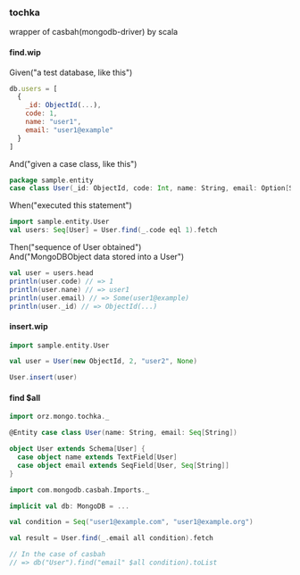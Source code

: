 ### tochka

wrapper of casbah(mongodb-driver) by scala

#### find.wip

Given("a test database, like this")

```javascript
db.users = [
  {
    _id: ObjectId(...),
    code: 1,
    name: "user1",
    email: "user1@example"
  }
]
```

And("given a case class, like this")

```scala
package sample.entity
case class User(_id: ObjectId, code: Int, name: String, email: Option[String])
```

When("executed this statement")

```scala
import sample.entity.User
val users: Seq[User] = User.find(_.code eql 1).fetch
```

Then("sequence of User obtained")  
And("MongoDBObject data stored into a User")

```scala
val user = users.head
println(user.code) // => 1
println(user.nane) // => user1
println(user.email) // => Some(user1@example)
println(user._id) // => ObjectId(...)
```

#### insert.wip

```scala
import sample.entity.User

val user = User(new ObjectId, 2, "user2", None)

User.insert(user)
```


#### find $all

```scala
import orz.mongo.tochka._

@Entity case class User(name: String, email: Seq[String])

object User extends Schema[User] {
  case object name extends TextField[User]
  case object email extends SeqField[User, Seq[String]]
}
```

```scala
import com.mongodb.casbah.Imports._

implicit val db: MongoDB = ...

val condition = Seq("user1@example.com", "user1@example.org")

val result = User.find(_.email all condition).fetch

// In the case of casbah
// => db("User").find("email" $all condition).toList
```

